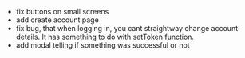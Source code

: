 - fix buttons on small screens
- add create account page
- fix bug, that when logging in, you cant straightway change account details. It has something to do with setToken function.
- add modal telling if something was successful or not
